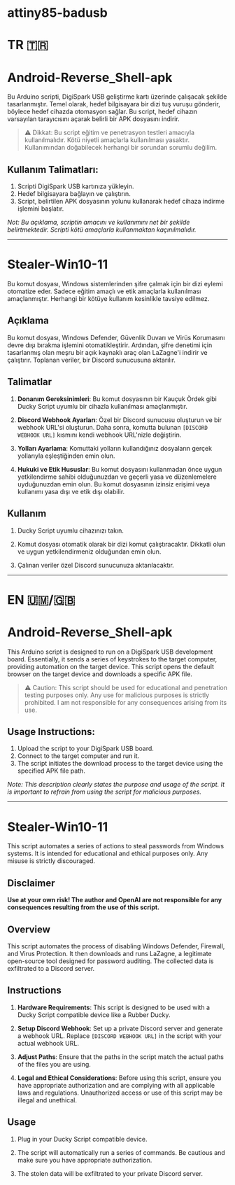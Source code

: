 # attiny85-badusb


# TR 🇹🇷


# Android-Reverse_Shell-apk

Bu Arduino scripti, DigiSpark USB geliştirme kartı üzerinde çalışacak şekilde tasarlanmıştır. Temel olarak, hedef bilgisayara bir dizi tuş vuruşu gönderir, böylece hedef cihazda otomasyon sağlar. Bu script, hedef cihazın varsayılan tarayıcısını açarak belirli bir APK dosyasını indirir.

> ⚠️ Dikkat: Bu script eğitim ve penetrasyon testleri amacıyla kullanılmalıdır. Kötü niyetli amaçlarla kullanılması yasaktır. Kullanımından doğabilecek herhangi bir sorundan sorumlu değilim.

## Kullanım Talimatları:

1. Scripti DigiSpark USB kartınıza yükleyin.
2. Hedef bilgisayara bağlayın ve çalıştırın.
3. Script, belirtilen APK dosyasının yolunu kullanarak hedef cihaza indirme işlemini başlatır.

*Not: Bu açıklama, scriptin amacını ve kullanımını net bir şekilde belirtmektedir. Scripti kötü amaçlarla kullanmaktan kaçınılmalıdır.*


-----------------------

# Stealer-Win10-11

Bu komut dosyası, Windows sistemlerinden şifre çalmak için bir dizi eylemi otomatize eder. Sadece eğitim amaçlı ve etik amaçlarla kullanılması amaçlanmıştır. Herhangi bir kötüye kullanım kesinlikle tavsiye edilmez.

## Açıklama

Bu komut dosyası, Windows Defender, Güvenlik Duvarı ve Virüs Korumasını devre dışı bırakma işlemini otomatikleştirir. Ardından, şifre denetimi için tasarlanmış olan meşru bir açık kaynaklı araç olan LaZagne'i indirir ve çalıştırır. Toplanan veriler, bir Discord sunucusuna aktarılır.

## Talimatlar

1. **Donanım Gereksinimleri**: Bu komut dosyasının bir Kauçuk Ördek gibi Ducky Script uyumlu bir cihazla kullanılması amaçlanmıştır.

2. **Discord Webhook Ayarları**: Özel bir Discord sunucusu oluşturun ve bir webhook URL'si oluşturun. Daha sonra, komutta bulunan `[DISCORD WEBHOOK URL]` kısmını kendi webhook URL'nizle değiştirin.

3. **Yolları Ayarlama**: Komuttaki yolların kullandığınız dosyaların gerçek yollarıyla eşleştiğinden emin olun.

4. **Hukuki ve Etik Hususlar**: Bu komut dosyasını kullanmadan önce uygun yetkilendirme sahibi olduğunuzdan ve geçerli yasa ve düzenlemelere uyduğunuzdan emin olun. Bu komut dosyasının izinsiz erişimi veya kullanımı yasa dışı ve etik dışı olabilir.

## Kullanım

1. Ducky Script uyumlu cihazınızı takın.

2. Komut dosyası otomatik olarak bir dizi komut çalıştıracaktır. Dikkatli olun ve uygun yetkilendirmeniz olduğundan emin olun.

3. Çalınan veriler özel Discord sunucunuza aktarılacaktır.



-------------------



# EN 🇺🇲/🇬🇧


# Android-Reverse_Shell-apk

This Arduino script is designed to run on a DigiSpark USB development board. Essentially, it sends a series of keystrokes to the target computer, providing automation on the target device. This script opens the default browser on the target device and downloads a specific APK file.

> ⚠️ Caution: This script should be used for educational and penetration testing purposes only. Any use for malicious purposes is strictly prohibited. I am not responsible for any consequences arising from its use.

## Usage Instructions:

1. Upload the script to your DigiSpark USB board.
2. Connect to the target computer and run it.
3. The script initiates the download process to the target device using the specified APK file path.

*Note: This description clearly states the purpose and usage of the script. It is important to refrain from using the script for malicious purposes.*

---


# Stealer-Win10-11

This script automates a series of actions to steal passwords from Windows systems. It is intended for educational and ethical purposes only. Any misuse is strictly discouraged.

## Disclaimer

**Use at your own risk! The author and OpenAI are not responsible for any consequences resulting from the use of this script.**

## Overview

This script automates the process of disabling Windows Defender, Firewall, and Virus Protection. It then downloads and runs LaZagne, a legitimate open-source tool designed for password auditing. The collected data is exfiltrated to a Discord server.

## Instructions

1. **Hardware Requirements**: This script is designed to be used with a Ducky Script compatible device like a Rubber Ducky.

2. **Setup Discord Webhook**: Set up a private Discord server and generate a webhook URL. Replace `[DISCORD WEBHOOK URL]` in the script with your actual webhook URL.

3. **Adjust Paths**: Ensure that the paths in the script match the actual paths of the files you are using.

4. **Legal and Ethical Considerations**: Before using this script, ensure you have appropriate authorization and are complying with all applicable laws and regulations. Unauthorized access or use of this script may be illegal and unethical.

## Usage

1. Plug in your Ducky Script compatible device.

2. The script will automatically run a series of commands. Be cautious and make sure you have appropriate authorization.

3. The stolen data will be exfiltrated to your private Discord server.
